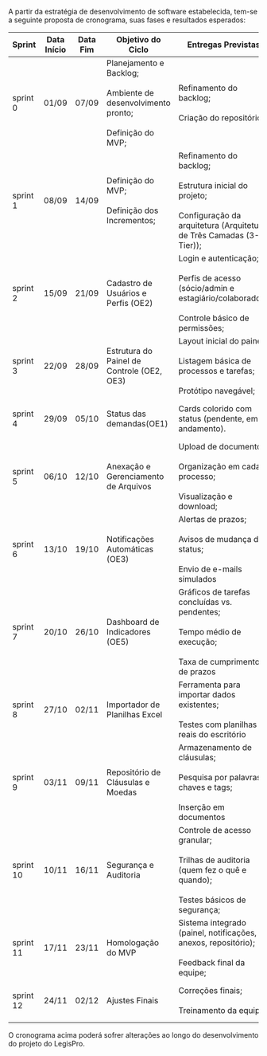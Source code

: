 A partir da estratégia de desenvolvimento de software estabelecida, tem-se a seguinte proposta de cronograma, suas fases e resultados esperados:

| Sprint | Data Início | Data Fim | Objetivo do Ciclo | Entregas Previstas | Validação do Cliente |
| - | - | - | - | - | - |
| sprint 0 | 01/09 | 07/09 | Planejamento e Backlog; <br><br> Ambiente de desenvolvimento pronto; <br><br> Definição do MVP; | Refinamento do backlog; <br><br> Criação do repositório; | Aprovação da arquitetura e backlog |
| sprint 1 | 08/09 | 14/09 | Definição do MVP; <br><br> Definição dos Incrementos; | Refinamento do backlog; <br><br> Estrutura inicial do projeto; <br><br> Configuração da arquitetura (Arquitetura de Três Camadas (3-Tier)); | Validação do backlog priorizado |
| sprint 2 | 15/09 | 21/09 | Cadastro de Usuários e Perfis (OE2) | Login e autenticação; <br><br> Perfis de acesso (sócio/admin e estagiário/colaborador); <br><br> Controle básico de permissões; | Validação do acesso com diferentes papéis |
| sprint 3 | 22/09 | 28/09 | Estrutura do Painel de Controle (OE2, OE3) | Layout inicial do painel; <br><br> Listagem básica de processos e tarefas; <br><br>Protótipo navegável; | Feedback sobre clareza da interface e usabilidade |
| sprint 4 | 29/09 | 05/10 | Status das demandas(OE1) | Cards colorido com status (pendente, em andamento). | Validação do fluxo visual e feedback da equipe |
| sprint 5 | 06/10 | 12/10 | Anexação e Gerenciamento de Arquivos | Upload de documentos; <br><br> Organização em cada processo; <br><br> Visualização e download; | Teste com anexos reais de petições e contratos. |
| sprint 6 | 13/10 | 19/10 | Notificações Automáticas (OE3) | Alertas de prazos; <br><br> Avisos de mudança de status; <br><br>Envio de e-mails simulados | Revisão de notificações e ajustes de conteúdo. |
| sprint 7 | 20/10 | 26/10 | Dashboard de Indicadores (OE5) | Gráficos de tarefas concluídas vs. pendentes; <br><br> Tempo médio de execução; <br><br> Taxa de cumprimento de prazos | Validação das métricas e relevância dos gráficos |
| sprint 8 | 27/10 | 02/11 | Importador de Planilhas Excel | Ferramenta para importar dados existentes; <br><br> Testes com planilhas reais do escritório | Aprovação da migração correta de dados |
| sprint 9 | 03/11 | 09/11 | Repositório de Cláusulas e Moedas | Armazenamento de cláusulas; <br><br> Pesquisa por palavras-chaves e tags; <br><br> Inserção em documentos | Validação da busca e consistência dos modelos |
| sprint 10 | 10/11 | 16/11 | Segurança e Auditoria | Controle de acesso granular; <br><br> Trilhas de auditoria (quem fez o quê e quando); <br><br> Testes básicos de segurança; | Confirmação de regras de acesso e logs de auditoria |
| sprint 11 | 17/11 | 23/11 | Homologação do MVP | Sistema integrado (painel, notificações, anexos, repositório); <br><br> Feedback final da equipe; | Homologação do MVP com casos reais |
| sprint 12 | 24/11 | 02/12 | Ajustes Finais | Correções finais; <br><br> Treinamento da equipe | Feedback do sócio e validação em uso real. |

O cronograma acima poderá sofrer alterações ao longo do desenvolvimento do projeto do LegisPro.